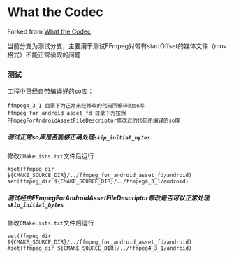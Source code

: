 # What the Codec

Forked from [What the Codec](https://github.com/Javernaut/WhatTheCodec)

当前分支为测试分支，主要用于测试FFmpeg对带有startOffset的媒体文件（mov格式）不能正常读取的问题

### 测试
工程中已经自带编译好的so库：
```
ffmpeg4_3_1 目录下为正常未经修改的代码所编译的so库
ffmpeg_for_android_asset_fd 目录下为按照FFmpegForAndroidAssetFileDescriptor修改过的代码所编译的so库
```
##### 测试正常so库是否能够正确处理`skip_initial_bytes`

修改`CMakeLists.txt`文件后运行
```
#set(ffmpeg_dir ${CMAKE_SOURCE_DIR}/../ffmpeg_for_android_asset_fd/android)
set(ffmpeg_dir ${CMAKE_SOURCE_DIR}/../ffmpeg4_3_1/android)
```
##### 测试经由FFmpegForAndroidAssetFileDescriptor修改是否可以正常处理`skip_initial_bytes`

修改`CMakeLists.txt`文件后运行
```
set(ffmpeg_dir ${CMAKE_SOURCE_DIR}/../ffmpeg_for_android_asset_fd/android)
#set(ffmpeg_dir ${CMAKE_SOURCE_DIR}/../ffmpeg4_3_1/android)
```
